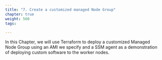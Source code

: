 ```yaml
---
title: "7. Create a customized managed Node Group"
chapter: true
weight: 560
tags:
 
---
```



In this Chapter, we will use Terraform to deploy a customized Managed Node Group using an AMI we specify and a SSM agent as a demonstration of deploying custom software to the worker nodes.
